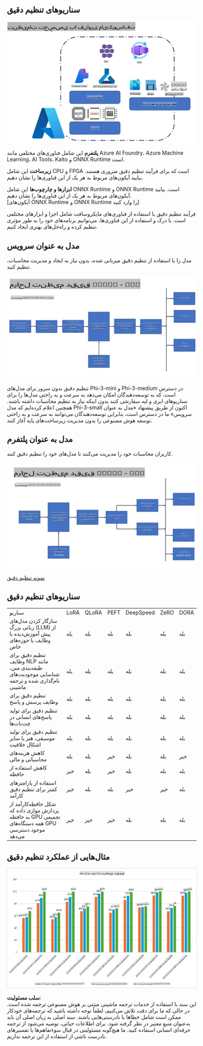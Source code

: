## سناریوهای تنظیم دقیق

![تنظیم دقیق با خدمات مایکروسافت](../../../../translated_images/FinetuningwithMS.25759a0154a97ad90e43a6cace37d6bea87f0ac0236ada3ad5d4a1fbacc3bdf7.fa.png)

**پلتفرم** این شامل فناوری‌های مختلفی مانند Azure AI Foundry، Azure Machine Learning، AI Tools، Kaito و ONNX Runtime است.

**زیرساخت** این شامل CPU و FPGA است که برای فرآیند تنظیم دقیق ضروری هستند. بیایید آیکون‌های مربوط به هر یک از این فناوری‌ها را نشان دهیم.

**ابزارها و چارچوب‌ها** این شامل ONNX Runtime و ONNX Runtime است. بیایید آیکون‌های مربوط به هر یک از این فناوری‌ها را نشان دهیم.  
[آیکون‌های ONNX Runtime و ONNX Runtime را وارد کنید]

فرآیند تنظیم دقیق با استفاده از فناوری‌های مایکروسافت شامل اجزا و ابزارهای مختلفی است. با درک و استفاده از این فناوری‌ها، می‌توانیم برنامه‌های خود را به طور مؤثری تنظیم کرده و راه‌حل‌های بهتری ایجاد کنیم.

## مدل به عنوان سرویس

مدل را با استفاده از تنظیم دقیق میزبانی شده، بدون نیاز به ایجاد و مدیریت محاسبات، تنظیم کنید.

![تنظیم دقیق MaaS](../../../../translated_images/MaaSfinetune.6184d80a336ea9d7bb67a581e9e5d0b021cafdffff7ba257c2012e2123e0d77e.fa.png)

تنظیم دقیق بدون سرور برای مدل‌های Phi-3-mini و Phi-3-medium در دسترس است، که به توسعه‌دهندگان امکان می‌دهد به سرعت و به راحتی مدل‌ها را برای سناریوهای ابری و لبه سفارشی کنند بدون اینکه نیاز به تنظیم محاسبات داشته باشند. همچنین اعلام کرده‌ایم که مدل Phi-3-small اکنون از طریق پیشنهاد «مدل به عنوان سرویس» ما در دسترس است، بنابراین توسعه‌دهندگان می‌توانند به سرعت و به راحتی توسعه هوش مصنوعی را بدون مدیریت زیرساخت‌های پایه آغاز کنند.

## مدل به عنوان پلتفرم

کاربران محاسبات خود را مدیریت می‌کنند تا مدل‌های خود را تنظیم دقیق کنند.

![تنظیم دقیق Maap](../../../../translated_images/MaaPFinetune.cf8b08ef05bf57f362da90834be87562502f4370de4a7325a9fb03b8c008e5e7.fa.png)

[نمونه تنظیم دقیق](https://github.com/Azure/azureml-examples/blob/main/sdk/python/foundation-models/system/finetune/chat-completion/chat-completion.ipynb)

## سناریوهای تنظیم دقیق

| | | | | | | |
|-|-|-|-|-|-|-|
|سناریو|LoRA|QLoRA|PEFT|DeepSpeed|ZeRO|DORA|
|سازگار کردن مدل‌های زبانی بزرگ (LLM) از پیش آموزش‌دیده با وظایف یا حوزه‌های خاص|بله|بله|بله|بله|بله|بله|
|تنظیم دقیق برای وظایف NLP مانند طبقه‌بندی متن، شناسایی موجودیت‌های نام‌گذاری شده و ترجمه ماشینی|بله|بله|بله|بله|بله|بله|
|تنظیم دقیق برای وظایف پرسش و پاسخ|بله|بله|بله|بله|بله|بله|
|تنظیم دقیق برای تولید پاسخ‌های انسانی در چت‌بات‌ها|بله|بله|بله|بله|بله|بله|
|تنظیم دقیق برای تولید موسیقی، هنر یا سایر اشکال خلاقیت|بله|بله|بله|بله|بله|بله|
|کاهش هزینه‌های محاسباتی و مالی|بله|بله|خیر|بله|بله|خیر|
|کاهش استفاده از حافظه|خیر|بله|خیر|بله|بله|بله|
|استفاده از پارامترهای کمتر برای تنظیم دقیق کارآمد|خیر|بله|بله|خیر|خیر|بله|
|شکل حافظه‌کارآمد از پردازش موازی داده که به حافظه GPU تجمیعی همه دستگاه‌های GPU موجود دسترسی می‌دهد|خیر|خیر|خیر|بله|بله|بله|

## مثال‌هایی از عملکرد تنظیم دقیق

![عملکرد تنظیم دقیق](../../../../translated_images/Finetuningexamples.9dbf84557eef43e011eb7cadf51f51686f9245f7953e2712a27095ab7d18a6d1.fa.png)

**سلب مسئولیت**:  
این سند با استفاده از خدمات ترجمه ماشینی مبتنی بر هوش مصنوعی ترجمه شده است. در حالی که ما برای دقت تلاش می‌کنیم، لطفاً توجه داشته باشید که ترجمه‌های خودکار ممکن است شامل خطاها یا نادرستی‌هایی باشند. سند اصلی به زبان اصلی آن باید به‌عنوان منبع معتبر در نظر گرفته شود. برای اطلاعات حیاتی، توصیه می‌شود از ترجمه حرفه‌ای انسانی استفاده کنید. ما هیچ‌گونه مسئولیتی در قبال سوءتفاهم‌ها یا تفسیرهای نادرست ناشی از استفاده از این ترجمه نداریم.
